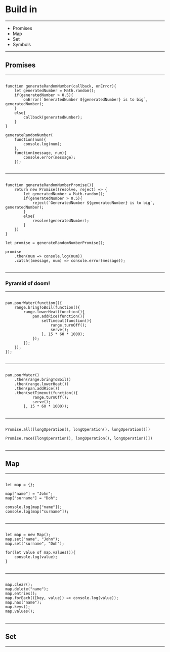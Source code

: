 # Build in

---

* Promises
* Map
* Set
* Symbols

---

## Promises

---

<pre>
<code class="language-javascript">
function generateRandomNumber(callback, onError){
    let generatedNumber = Math.random();
    if(generatedNumber > 0.5){
        onError(`GeneratedNumber ${generatedNumber} is to big`, generatedNumber);
    }
    else{
        callback(generatedNumber);
    }
}

generateRandomNumber(
    function(num){
        console.log(num);
    },
    function(message, num){
        console.error(message);
    });
</code>
</pre>

---

<pre>
<code class="language-javascript">
function generateRandomNumberPromise(){
    return new Promise((resolve, reject) => {
        let generatedNumber = Math.random();
        if(generatedNumber > 0.5){
            reject(`GeneratedNumber ${generatedNumber} is to big`, generatedNumber);
        }
        else{
            resolve(generatedNumber);
        }
    })
}

let promise = generateRandomNumberPromise();

promise
    .then(num => console.log(num))
    .catch((message, num) => console.error(message));
</code>
</pre>

---

### Pyramid of doom!

---

<pre>
<code class="language-javascript">
pan.pourWater(function(){
	range.bringToBoil(function(){
		range.lowerHeat(function(){
			pan.addRice(function(){
				setTimeout(function(){
					range.turnOff();
					serve();
				}, 15 * 60 * 1000);
			});
		});
	});
});
</code>
</pre>

---

<pre>
<code class="language-javascript">
pan.pourWater()
	.then(range.bringToBoil()
	.then(range.lowerHeat())
	.then(pan.addRice())
	.then(setTimeout(function(){
			range.turnOff();
			serve();
		}, 15 * 60 * 1000));
</code>
</pre>

---

<pre>
<code class="language-javascript">
Promise.all([longOperation(), longOperation(), longOperation()])

Promise.race([longOperation(), longOperation(), longOperation()])
</code>
</pre>

---

## Map

---

<pre>
<code class="language-javascript">
let map = {};

map["name"] = "John";
map["surname"] = "Doh";

console.log(map["name"]);
console.log(map["surname"]);
</code>
</pre>

---

<pre>
<code class="language-javascript">
let map = new Map();
map.set("name", "John");
map.set("surname", "Doh");

for(let value of map.values()){
    console.log(value);
}
</code>
</pre>

---

<pre>
<code class="language-javascript">
map.clear();
map.delete("name");
map.entries();
map.forEach(([key, value]) => console.log(value));
map.has("name");
map.keys();
map.values();
</code>
</pre>

---

## Set

---

